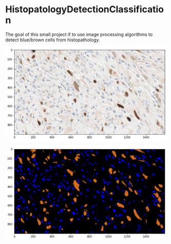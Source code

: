 # HistopatologyDetectionClassification
The goal of this small project if to use image processing algorithms to detect blue/brown cells from histopathology.

![alt text](https://github.com/joks93/HistopatologyDetectionClassification/blob/master/input.png?raw=true "Input histopatholy RGB image")


![alt text](https://github.com/joks93/HistopatologyDetectionClassification/blob/master/output.png?raw=true "Output cells detection and classification")
